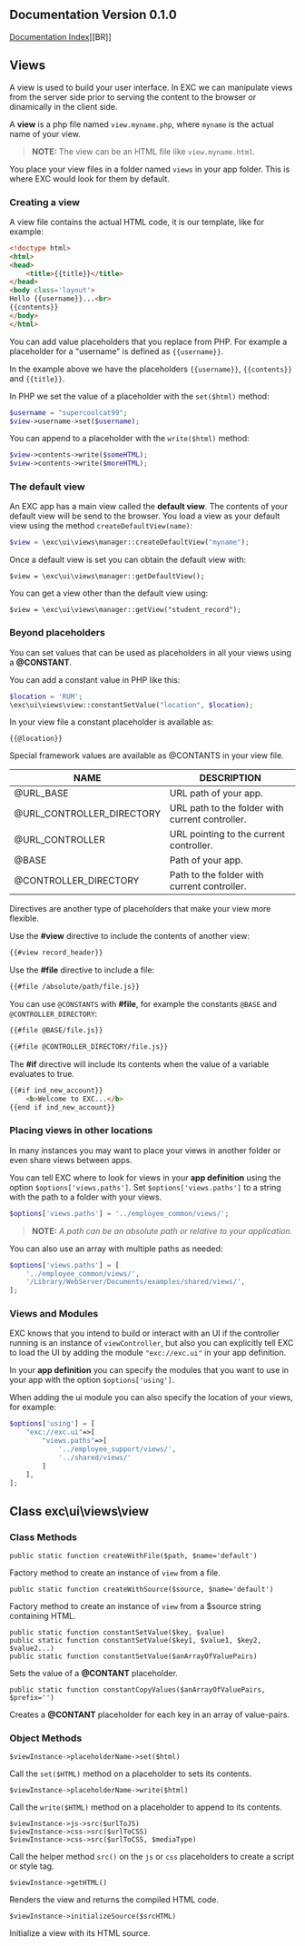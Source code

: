 ## Documentation Version 0.1.0 ##
[Documentation Index](./doc_index.md)[[BR]]

## Views ##

A view is used to build your user interface. In EXC we can manipulate views from the server side prior to serving the content to the browser or dinamically in the client side.

A **view** is a php file named `view.myname.php`, where `myname` is the actual name of your view.

> **NOTE:** The view can be an HTML file like  `view.myname.html`.

You place your view files in a folder named `views` in your app folder. This is where EXC would look for them by default.

### Creating a view ###

A view file contains the actual HTML code, it is our template, like for example:

```HTML
<!doctype html>
<html>
<head>
	<title>{{title}}</title>
</head>
<body class='layout'>
Hello {{username}}...<br>
{{contents}}
</body>
</html>
```
You can add value placeholders that you replace from PHP. For example a placeholder for a "username" is defined as `{{username}}`.

In the example above we have the placeholders `{{username}}`, `{{contents}}` and `{{title}}`.

In PHP we set the value of a placeholder with the `set($html)` method:

```PHP
$username = "supercoolcat99";
$view->username->set($username);
```

You can append to a placeholder with the `write($html)` method:
```PHP
$view->contents->write($someHTML);
$view->contents->write($moreHTML);
```

### The default view ###

An EXC app has a main view called the **default view**. The contents of your default view will be send to the browser. You load a view as your default view using the method `createDefaultView(name)`:

```PHP
$view = \exc\ui\views\manager::createDefaultView("myname");
```

Once a default view is set you can obtain the default view with:
```JS
$view = \exc\ui\views\manager::getDefaultView();
```

You can get a view other than the default view using:

```
$view = \exc\ui\views\manager::getView("student_record");
```

### Beyond placeholders ###



You can set values that can be used as placeholders in all your views using a **@CONSTANT**.

You can add a constant value in PHP like this:

```PHP
$location = 'RUM';
\exc\ui\views\view::constantSetValue("location", $location);
```
In your view file a constant placeholder is available as:

```
{{@location}}
```

Special framework values are available as @CONTANTS in your view file.

| NAME | DESCRIPTION |
| -- | -- |
| @URL_BASE | URL path of your app. |
| @URL_CONTROLLER_DIRECTORY | URL path to the folder with current controller. |
| @URL_CONTROLLER | URL pointing to the current controller. |
| @BASE | Path of your app. |
| @CONTROLLER_DIRECTORY | Path to the folder with current controller. |


Directives are another type of placeholders that make your view more flexible.

Use the **#view** directive to include the contents of another view:
```HTML
{{#view record_header}}
```

Use the **#file** directive to include a file:

```html
{{#file /absolute/path/file.js}}
```
You can use `@CONSTANTS` with **#file**, for example the constants `@BASE` and `@CONTROLLER_DIRECTORY`:

```HTML
{{#file @BASE/file.js}}

{{#file @CONTROLLER_DIRECTORY/file.js}}
```

The **#if** directive will include its contents when the value of a variable evaluates to true.
```HTML
{{#if ind_new_account}}
	<b>Welcome to EXC...</b>
{{end if ind_new_account}}
```






### Placing views in other locations ###

In many instances you may want to place your views in another folder or even share views between apps.

You can tell EXC where to look for views in your **app definition** using the option `$options['views.paths']`. Set `$options['views.paths']` to a string with the path to a folder with your views.

```php
$options['views.paths'] = '../employee_common/views/';
```

> **NOTE:** *A path can be an absolute path or relative to your application.*

You can also use an array with multiple paths as needed:
```php
$options['views.paths'] = [
	'../employee_common/views/',
	'/Library/WebServer/Documents/examples/shared/views/',
];
```


### Views and Modules ###

EXC knows that you intend to build or interact with an UI if the controller running is an instance of `viewController`, but also you can explicitly tell EXC to load the UI by adding the module `"exc://exc.ui"` in your app definition.

In your **app definition** you can specify the modules that you want to use in your app with the option `$options['using']`.

When adding the ui module you can also specify the location of your views, for example:

```php
$options['using'] = [
    "exc://exc.ui"=>[
		"views.paths"=>[
			'../employee_support/views/',
			'../shared/views/'
		]
	],
];
```


## Class exc\ui\views\view ##

### Class Methods ###
```
public static function createWithFile($path, $name='default')
```

Factory method to create an instance of `view` from a file.

```
public static function createWithSource($source, $name='default')
```
Factory method to create an instance of `view` from a $source string containing HTML.


```
public static function constantSetValue($key, $value)
public static function constantSetValue($key1, $value1, $key2, $value2...)
public static function constantSetValue($anArrayOfValuePairs)
```
Sets the value of a **@CONTANT** placeholder.

```
public static function constantCopyValues($anArrayOfValuePairs, $prefix='')
```
Creates a **@CONTANT** placeholder for each key in an array of value-pairs.


### Object Methods ###

```
$viewInstance->placeholderName->set($html)
```
Call the `set($HTML)` method on a placeholder to sets its contents.

```
$viewInstance->placeholderName->write($html)
```

Call the `write($HTML)` method on a placeholder to append to its contents.

```
$viewInstance->js->src($urlToJS)
$viewInstance->css->src($urlToCSS)
$viewInstance->css->src($urlToCSS, $mediaType)
```

Call the helper method `src()` on the `js` or `css` placeholders to create a script or style tag.


```
$viewInstance->getHTML()
```
Renders the view and returns the compiled HTML code.

```
$viewInstance->initializeSource($srcHTML)
```
Initialize a view with its HTML source.
